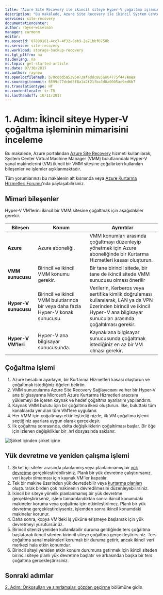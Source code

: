 ```yaml
---
title: "Azure Site Recovery ile ikincil siteye Hyper-V çoğaltma işleminin mimarisini inceleme | Microsoft Docs"
description: "Bu makalede, Azure Site Recovery ile ikincil System Center VMM sitesine şirket içi Hyper-V VM’lerini çoğaltma mimarisine genel bir bakış sunulmaktadır."
services: site-recovery
documentationcenter: 
author: rayne-wiselman
manager: carmonm
editor: 
ms.assetid: 07099161-4cc7-4f32-8eb9-2a71bbf0750b
ms.service: site-recovery
ms.workload: storage-backup-recovery
ms.tgt_pltfrm: na
ms.devlang: na
ms.topic: get-started-article
ms.date: 07/30/2017
ms.author: raynew
ms.openlocfilehash: b78cd0d5a5395873afaddc8856004775f447e8ea
ms.sourcegitcommit: 6699c77dcbd5f8a1a2f21fba3d0a0005ac9ed6b7
ms.translationtype: HT
ms.contentlocale: tr-TR
ms.lasthandoff: 10/11/2017
---
```

# <a name="step-1-review-the-architecture-for-hyper-v-replication-to-a-secondary-site"></a>1. Adım: İkincil siteye Hyper-V çoğaltma işleminin mimarisini inceleme

Bu makalede, Azure portalından [Azure Site Recovery](site-recovery-overview.md) hizmeti kullanılarak, System Center Virtual Machine Manager (VMM) bulutlarındaki Hyper-V sanal makinelerini (VM) ikincil bir VMM sitesine çoğaltırken kullanılan bileşenler ve işlemler açıklanmaktadır.

Tüm yorumlarınızı bu makalenin alt kısmında veya [Azure Kurtarma Hizmetleri Forumu](https://social.msdn.microsoft.com/forums/azure/home?forum=hypervrecovmgr)'nda paylaşabilirsiniz.



## <a name="architectural-components"></a>Mimari bileşenler

Hyper-V VM’lerini ikincil bir VMM sitesine çoğaltmak için aşağıdakiler gerekir.

**Bileşen** | **Konum** | **Ayrıntılar**
--- | --- | ---
**Azure** | Azure aboneliği. | VMM konumları arasında çoğaltmayı düzenleyip yönetmek için Azure aboneliğinde bir Kurtarma Hizmetleri kasası oluşturun.
**VMM sunucusu** | Birincil ve ikincil VMM konumu gerekir. | Bir tane birincil sitede, bir tane de ikincil sitede VMM sunucusu olması önerilir 
**Hyper-V sunucusu** |  Birincil ve ikincil VMM bulutlarında bir veya daha fazla Hyper-V konak sunucusu. | Verilerin, Kerberos veya sertifika kimlik doğrulaması kullanılarak, LAN ya da VPN üzerinden birincil ve ikincil Hyper-V ana bilgisayar sunucuları arasında çoğaltılması gerekir.  
**Hyper-V VM’leri** | Hyper-V ana bilgisayar sunucusunda. | Kaynak ana bilgisayar sunucusunda çoğaltmak istediğiniz en az bir VM olması gerekir.

## <a name="replication-process"></a>Çoğaltma işlemi

1. Azure hesabını ayarlayın, bir Kurtarma Hizmetleri kasası oluşturun ve çoğaltmak istediğiniz öğeleri belirtin.
2. VMM sunucularına Azure Site Recovery Sağlayıcısını ve her bir Hyper-V ana bilgisayarına Microsoft Azure Kurtarma Hizmetleri aracısını yüklemeyi de içeren kaynak ve hedef çoğaltma ayarlarını yapılandırın.
3. Kaynak VMM bulutu için bir çoğaltma ilkesi oluşturun. İlke, buluttaki tüm konaklarda yer alan tüm VM’lere uygulanır.
4. Her VMM için çoğaltmayı etkinleştirdiğinizde, ilk VM çoğaltma işlemi seçtiğiniz ayarlara uygun olarak gerçekleşir.
5. İlk çoğaltma sonrasında, delta değişikliklerin çoğaltılması başlar. Bir öğe için izlenen değişiklikler bir .hrl dosyasında saklanır.


![Şirket içinden şirket içine](./media/vmm-to-vmm-walkthrough-architecture/arch-onprem-onprem.png)

## <a name="failover-and-failback-process"></a>Yük devretme ve yeniden çalışma işlemi

1. Şirket içi siteler arasında planlanmış veya planlanmamış bir [yük devretme](site-recovery-failover.md) gerçekleştirebilirsiniz. Planlı bir yük devretme çalıştırırsanız, veri kaybı olmaması için kaynak VM’ler kapatılır.
2. Tek bir makine üzerinden yük devredebilir veya [kurtarma planları](site-recovery-create-recovery-plans.md) oluşturarak birden çok makinenin devredilmesini düzenleyebilirsiniz.
4. İkincil bir siteye yönelik planlanmamış bir yük devretme gerçekleştirirseniz, işlem tamamlandıktan sonra ikincil konumdaki makineler koruma veya çoğaltma için etkinleştirilmez. Planlı bir yük devretme gerçekleştirdiyseniz, işlemden sonra ikincil konumdaki makineler korunur.
5. Daha sonra, kopya VM’deki iş yüküne erişmeye başlamak için yük devretmeyi yürütürsünüz.
6. Birincil sitenizi yeniden kullanılabilir duruma geldiğinde ters çoğaltma başlatarak ikincil siteden birincil siteye çoğaltma gerçekleştirirsiniz. Ters çoğaltma sanal makineleri korumalı bir duruma getirir, ancak ikincil veri merkezi hala etkin konumdur.
7. Birincil siteyi yeniden etkin konum durumuna getirmek için ikincil siteden birincil siteye planlı yük devretme başlatır ve arkasından başka bir ters çoğaltma gerçekleştirirsiniz.



## <a name="next-steps"></a>Sonraki adımlar

[2. Adım: Önkoşulları ve sınırlamaları gözden geçirme](vmm-to-vmm-walkthrough-prerequisites.md) bölümüne gidin.
